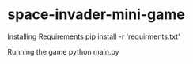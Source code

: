 # space-invader-mini-game

Installing Requirements 
 pip install -r 'requirments.txt'
 
 Running the game
 python main.py
